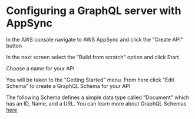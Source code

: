 # Configuring a GraphQL server with AppSync

In the AWS console navigate to AWS AppSync and click the "Create API" button

In the next screen select the "Build from scratch" option and click Start

Choose a name for your API

You will be taken to the "Getting Started" menu. From here click "Edit Schema" to create a GraphQL Schema for your API

The following Schema defines a simple data type called "Document" which has an ID, Name, and a URL. You can learn more about GraphQL Schemas [here](https://graphql.org/learn/schema/)
